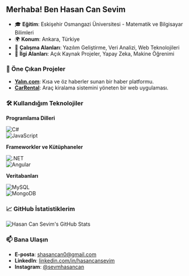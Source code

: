 ## Merhaba! Ben Hasan Can Sevim

- 🎓 **Eğitim**: Eskişehir Osmangazi Üniversitesi - Matematik ve Bilgisayar Bilimleri  
- 🌍 **Konum**: Ankara, Türkiye  
- 💼 **Çalışma Alanları**: Yazılım Geliştirme, Veri Analizi, Web Teknolojileri  
- 💬 **İlgi Alanları**: Açık Kaynak Projeler, Yapay Zeka, Makine Öğrenimi  

### 🚀 Öne Çıkan Projeler

- [**Yalın.com**](https://github.com/hasancansevim/YalinNews): Kısa ve öz haberler sunan bir haber platformu.  
- [**CarRental**](https://github.com/hasancansevim/CarRental): Araç kiralama sistemini yöneten bir web uygulaması.  

### 🛠️ Kullandığım Teknolojiler  

**Programlama Dilleri**  

![C#](https://img.shields.io/badge/-C%23-239120?style=flat&logo=c-sharp&logoColor=white)  
![JavaScript](https://img.shields.io/badge/-JavaScript-F7DF1E?style=flat&logo=javascript&logoColor=black)  

**Frameworkler ve Kütüphaneler**  

![.NET](https://img.shields.io/badge/-.NET-512BD4?style=flat&logo=.net&logoColor=white)  
![Angular](https://img.shields.io/badge/-Angular-DD0031?style=flat&logo=angular&logoColor=white)  

**Veritabanları**  

![MySQL](https://img.shields.io/badge/-MySQL-4479A1?style=flat&logo=mysql&logoColor=white)  
![MongoDB](https://img.shields.io/badge/-MongoDB-47A248?style=flat&logo=mongodb&logoColor=white)  

### 📈 GitHub İstatistiklerim  

![Hasan Can Sevim's GitHub Stats](https://github-readme-stats.vercel.app/api?username=hasancansevim&show_icons=true&theme=radical)  

### 📫 Bana Ulaşın  

- **E-posta**: [shasancan0@gmail.com](mailto:hasancansevim@example.com)  
- **LinkedIn**: [linkedin.com/in/hasancansevim](https://www.linkedin.com/in/hasancansevim)  
- **Instagram**: [@sevmhasancan](https://www.instagram.com/sevmhasancan)  
